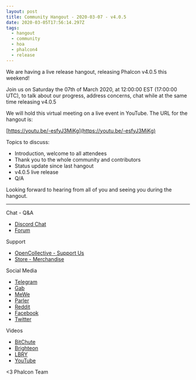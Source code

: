 ```yaml
---
layout: post
title: Community Hangout - 2020-03-07 - v4.0.5
date: 2020-03-05T17:56:14.297Z
tags:
  - hangout
  - community
  - hoa
  - phalcon4
  - release
---
```

We are having a live release hangout, releasing Phalcon v4.0.5 this weekend!

<!--more-->
Join us on Saturday the 07th of March 2020, at 12:00:00 EST (17:00:00 UTC), to talk about our progress, address concerns, chat while at the same time releasing v4.0.5

We will hold this virtual meeting on a live event in YouTube. The URL for the hangout is: 

[https://youtu.be/-esfyJ3MiKg](https://youtu.be/-esfyJ3MiKg)

Topics to discuss:

* Introduction, welcome to all attendees
* Thank you to the whole community and contributors
* Status update since last hangout
* v4.0.5 live release
* Q/A

Looking forward to hearing from all of you and seeing you during the hangout. 

<hr>

Chat - Q&A

* [Discord Chat](https://phalcon.io/discord)
* [Forum](https://phalcon.link/forum)

Support

* [OpenCollective - Support Us](https://phalcon.io/fund)
* [Store - Merchandise](https://phalcon.io/store)

Social Media

* [Telegram](https://phalcon.io/telegram)
* [Gab](https://phalcon.io/gab)
* [MeWe](https://phalcon.io/mewe)
* [Parler](https://phalcon.io/parler)
* [Reddit](https://phalcon.io/reddit)
* [Facebook](https://phalcon.io/fb)
* [Twitter](https://phalcon.io/t)

Videos

* [BitChute](https://phalcon.io/bitchute)
* [Brighteon](https://brighteon.com/bitchute)
* [LBRY](https://phalcon.io/lbry)
* [YouTube](https://phalcon.io/youtube)

<3 Phalcon Team

